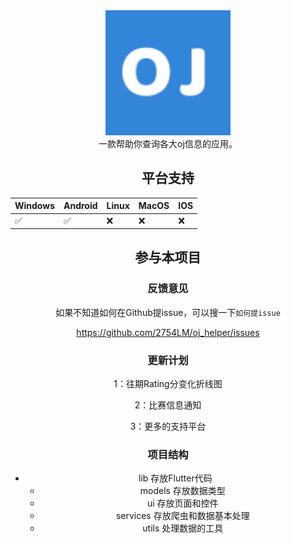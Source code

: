 <div align=center>
  <img width=200 src="android\app\src\main\res\mipmap-xhdpi\ic_launcher.png"  alt="图标"/>

<div align=center>
一款帮助你查询各大oj信息的应用。

## 平台支持

| Windows | Android | Linux | MacOS | IOS  |
| ------- | ------- | ----- | ----- | ---- |
| ✅       | ✅       | ❌     | ❌     | ❌    |

## 参与本项目

### 反馈意见

如果不知道如何在Github提issue，可以搜一下`如何提issue`

https://github.com/2754LM/oj_helper/issues

### 更新计划

1：往期Rating分变化折线图

2：比赛信息通知

3：更多的支持平台

### 项目结构

- lib 存放Flutter代码
    - models 存放数据类型
    - ui 存放页面和控件
    - services 存放爬虫和数据基本处理
    - utils 处理数据的工具

